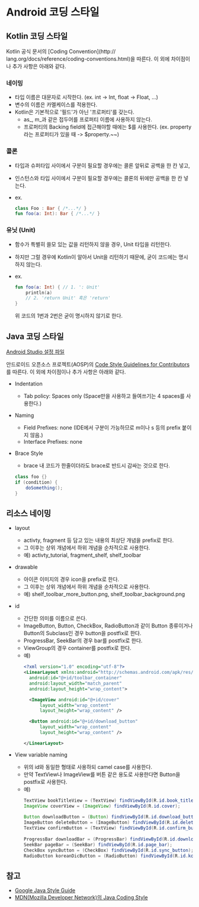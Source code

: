
# Android 코딩 스타일

## Kotlin 코딩 스타일

Kotlin 공식 문서의 [Coding Convention](http://
lang.org/docs/reference/coding-conventions.html)을 따른다.
이 외에 차이점이나 추가 사항은 아래와 같다.

### 네이밍
- 타입 이름은 대문자로 시작한다. (ex. int -> Int, float -> Float, ...)
- 변수의 이름은 카멜케이스를 적용한다.
- Kotlin은 기본적으로 '필드'가 아닌 '프로퍼티'를 갖는다.
  - as_, m_과 같은 접두어를 프로퍼티 이름에 사용하지 않는다.
  - 프로퍼티의 Backing field에 접근해야할 때에는 $를 사용한다. (ex. property라는 프로퍼티가 있을 때 -> $property.~~)
 
### 콜론
- 타입과 슈퍼타입 사이에서 구분이 필요할 경우에는 콜론 앞뒤로 공백을 한 칸 넣고,
- 인스턴스와 타입 사이에서 구분이 필요할 경우에는 콜론의 뒤에만 공백을 한 칸 넣는다.
- ex.

  ```kt
  class Foo : Bar { /*...*/ }
  fun foo(a: Int): Bar { /*...*/ }
  ```
 
### 유닛 (Unit)
- 함수가 특별히 쓸모 있는 값을 리턴하지 않을 경우, Unit 타입을 리턴한다.
- 하지만 그럴 경우에 Kotlin이 알아서 Unit을 리턴하기 때문에, 굳이 코드에는 명시하지 않는다.
- ex.

  ```kt
  fun foo(a: Int) { // 1. ': Unit'
      println(a)
      // 2. 'return Unit' 혹은 'return'
  }
  ```
  위 코드의 1번과 2번은 굳이 명시하지 않기로 한다.


## Java 코딩 스타일

[Android Studio 설정 파일](IDE/AndroidStudio/CodeStyle.xml)
 
안드로이드 오픈소스 프로젝트(AOSP)의 [Code Style Guidelines for Contributors](http://source.android.com/source/code-style.html)를 따른다.
이 외에 차이점이나 추가 사항은 아래와 같다.

- Indentation
  - Tab policy: Spaces only (Space만을 사용하고 들여쓰기는 4 spaces를 사용한다.)
- Naming
  - Field Prefixes: none (IDE에서 구분이 가능하므로 m이나 s 등의 prefix 붙이지 않음.)
  - Interface Prefixes: none
- Brace Style
  - brace 내 코드가 한줄이더라도 brace로 반드시 감싸는 것으로 한다.

  ```java
  class foo {}
  if (condition) {
      doSomething();
  }
  ```


## 리소스 네이밍

- layout
  - activty, fragment 등 담고 있는 내용의 최상단 개념을 prefix로 한다.
  - 그 이후는 상위 개념에서 하위 개념을 순차적으로 사용한다.
  - 예) activty_tutorial, fragment_shelf, shelf_toolbar
- drawable
  - 아이콘 이미지의 경우 icon을 prefix로 한다.
  - 그 이후는 상위 개념에서 하위 개념을 순차적으로 사용한다.
  - 예) shelf_toolbar_more_button.png, shelf_toolbar_background.png
- id
  - 간단한 의미를 이름으로 쓴다.
  - ImageButton, Button, CheckBox, RadioButton과 같이 Button 종류이거나 Button의 Subclass인 경우 button을 postfix로 한다.
  - ProgressBar, SeekBar의 경우 bar를 postfix로 한다.
  - ViewGroup의 경우 container를 postfix로 한다.
  - 예)
    ```xml
    <?xml version="1.0" encoding="utf-8"?>
    <LinearLayout xmlns:android="http://schemas.android.com/apk/res/android"
      android:id="@+id/toolbar_container"
      android:layout_width="match_parent"
      android:layout_height="wrap_content">
    
      <ImageView android:id="@+id/cover"
          layout_width="wrap_content"
          layout_height="wrap_content" />
    
      <Button android:id="@+id/download_button"
          layout_width="wrap_content"
          layout_height="wrap_content" />
    
    </LinearLayout>
    ```

- View variable naming
  - 위의 id와 동일한 형태로 사용하되 camel case를 사용한다.
  - 만약 TextView나 ImageView를 버튼 같은 용도로 사용한다면 Button을 postfix로 사용한다.
  - 예)
    ```java
    TextView bookTitleView = (TextView) findViewById(R.id.book_title);
    ImageView coverView = (ImageView) findViewById(R.id.cover);
      
    Button downloadButton = (Button) findViewById(R.id.download_button);
    ImageButton deleteButton = (ImageButton) findViewById(R.id.delete_button);
    TextView confirmButton = (TextView) findViewById(R.id.confirm_button);
      
    ProgressBar downloadBar = (ProgressBar) findViewById(R.id.download_bar);
    SeekBar pageBar = (SeekBar) findViewById(R.id.page_bar);
    CheckBox syncButton = (CheckBox) findViewById(R.id.sync_button);
    RadioButton koreanDicButton = (RadioButton) findViewById(R.id.korean_dic_button);
    ```

## 참고
- [Google Java Style Guide](https://google.github.io/styleguide/javaguide.html)
- [MDN(Mozilla Developer Network)의 Java Coding Style](https://developer.mozilla.org/en-US/docs/Mozilla/Developer_guide/Coding_Style#Java_practices)
